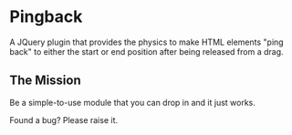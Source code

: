 # Pingback

A JQuery plugin that provides the physics to make HTML elements "ping back" to either the start or end position after being released from a drag.

## The Mission
Be a simple-to-use module that you can drop in and it just works.

Found a bug? Please raise it.
